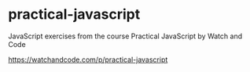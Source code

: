 # practical-javascript
JavaScript exercises from the course Practical JavaScript by Watch and Code

https://watchandcode.com/p/practical-javascript
